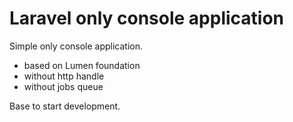 # Laravel only console application

Simple only console application.

- based on Lumen foundation
- without http handle
- without jobs queue

Base to start development.
